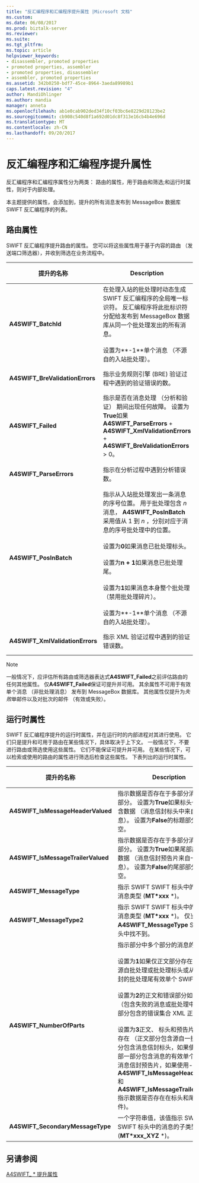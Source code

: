 ```yaml
---
title: "反汇编程序和汇编程序提升属性 |Microsoft 文档"
ms.custom: 
ms.date: 06/08/2017
ms.prod: biztalk-server
ms.reviewer: 
ms.suite: 
ms.tgt_pltfrm: 
ms.topic: article
helpviewer_keywords:
- disassembler, promoted properties
- promoted properties, assembler
- promoted properties, disassembler
- assembler, promoted properties
ms.assetid: 342b0250-bdf7-45ce-8964-3aeda89989b1
caps.latest.revision: "4"
author: MandiOhlinger
ms.author: mandia
manager: anneta
ms.openlocfilehash: ab1e0cab902ded34f10cf03bc6e8229d28123be2
ms.sourcegitcommit: cb908c540d8f1a692d01dc8f313e16cb4b4e696d
ms.translationtype: MT
ms.contentlocale: zh-CN
ms.lasthandoff: 09/20/2017
---
```

# <a name="disassembler-and-assembler-promoted-properties"></a>反汇编程序和汇编程序提升属性
反汇编程序和汇编程序属性分为两类： 路由的属性，用于路由和筛选;和运行时属性，则对于内部处理。  
  
本主题提供的属性，会添加到，提升的所有消息发布到 MessageBox 数据库 SWIFT 反汇编程序的列表。  
  
## <a name="routing-properties"></a>路由属性

SWIFT 反汇编程序提升路由的属性。 您可以将这些属性用于基于内容的路由 （发送端口筛选器），并收到筛选在业务流程中。  
  
|提升的名称|Description|数据类型|值范围|用法示例|  
|-------------------|-----------------|---------------|-----------------|-------------------|  
|**A4SWIFT_BatchId**|在处理入站的批处理时动态生成 SWIFT 反汇编程序的全局唯一标识符。 反汇编程序将此批标识符分配给发布到 MessageBox 数据库从同一个批处理发出的所有消息。<br /><br /> 设置为**-1**单个消息 （不源自的入站批处理）。|字符串|"-1"或*全局唯一标识符 (GUID)*|具有相同关联消息**A4SWIFT_BatchId**要恢复到同一个批处理最初到达对其进行分组的值。|  
|**A4SWIFT_BreValidationErrors**|指示业务规则引擎 (BRE) 验证过程中遇到的验证错误的数。|数字|>= 0|未通过 BRE 验证的消息筛选器 (**A4SWIFT_BREValidationErrors**等于零)。|  
|**A4SWIFT_Failed**|指示是否在消息处理 （分析和验证） 期间出现任何故障。 设置为**True**如果**A4SWIFT_ParseErrors** + **A4SWIFT_XmlValidationErrors** + **A4SWIFT_BreValidationErrors** > 0。|Boolean|True、False|唯一有效的 SWIFT 消息筛选器 (**A4SWIFT_Failed**等于**False**)。|  
|**A4SWIFT_ParseErrors**|指示在分析过程中遇到分析错误数。|数字|>= 0|未通过分析的消息筛选器 (**A4SWIFT_ParseErrors**等于零)。|  
|**A4SWIFT_PosInBatch**|指示从入站批处理发出一条消息的序号位置。 用于批处理包含 *n* 消息， **A4SWIFT_PosInBatch**采用值从 1 到 *n* ，分别对应于消息的序号批处理中的位置。<br /><br /> 设置为**0**如果消息已批处理标头。<br /><br /> 设置为**n + 1**如果消息已批处理尾。<br /><br /> 设置为**1**如果消息本身整个批处理 （禁用批处理碎片）。<br /><br /> 设置为**-1**单个消息 （不源自的入站批处理）。|数字|>= -1|从同一个入站批处理到到达的原始顺序排序消息。|  
|**A4SWIFT_XmlValidationErrors**|指示 XML 验证过程中遇到的验证错误数。|数字|>= 0|未通过 XML 验证的消息筛选器 (**A4SWIFT_XmlValidationErrors**等于零)。|  
  
> [!NOTE]
>  一般情况下，应评估所有路由或筛选器表达式**A4SWIFT_Failed**之前评估路由的任何其他属性。 仅**A4SWIFT_Failed**保证可提升并可用。 其余属性不可用于有效单个消息 （非批处理消息） 发布到 MessageBox 数据库。 其他属性仅提升为*失败*单邮件以及对批次的邮件 （有效或失败）。  

## <a name="runtime-properties"></a>运行时属性

SWIFT 反汇编程序提升的运行时属性，并在运行时的内部进程对其进行使用。 它们只是提升和可用于路由在某些情况下，具体取决于上下文。 一般情况下，不要进行路由或筛选使用这些属性。 它们不能保证可提升并可用。 在某些情况下，可以检索或使用的路由的属性进行筛选后检查这些属性。 下表列出的运行时属性。  
  
|提升的名称|Description|数据类型|值范围|用法示例|  
|-------------------|-----------------|---------------|-----------------|-------------------|  
|**A4SWIFT_IsMessageHeaderValued**|指示数据是否存在于多部分消息的标头部分。 设置为**True**如果标头一部分包含数据 （消息信封标头中来自一批消息）。 设置为**False**的标题部分是否为空。|Boolean|True、False|决定是否检查 （例如，在消息修复业务流程） 检索到的消息的标头部分。|  
|**A4SWIFT_IsMessageTrailerValued**|指示数据是否存在于多部分消息的尾部部分。 设置为**True**如果尾部部分包含数据 （消息信封预告片来自一批消息）。 设置为**False**的尾部部分是否为空。|Boolean|True、False|决定是否检查 （例如，在消息修复业务流程） 检索到的消息的尾部部分。|  
|**A4SWIFT_MessageType**|指示 SWIFT SWIFT 标头中的三位数字消息类型 (**MT*xxx** *)。|字符串|*3 个数字*|动态识别消息的 SWIFT 消息的类型。|  
|**A4SWIFT_MessageType2**|指示 SWIFT SWIFT 标头中的三位数字消息类型 (**MT*xxx** *)。 仅当**A4SWIFT_MessageType** SWIFT 标头中找不到。|字符串|*3 个数字*|动态识别消息的 SWIFT 消息的类型。|  
|**A4SWIFT_NumberOfParts**|指示部分中多个部分的消息的数。<br /><br /> 设置为**1**如果仅正文部分存在 （包含不源自批处理或批处理标头或从批处理信封的批处理尾有效单个 SWIFT 消息）。<br /><br /> 设置为**2**的正文和错误部分如果存在 （包含失败的消息或批处理中，错误一部分包含的错误集合 XML 正文部分）。<br /><br /> 设置为**3**正文、 标头和预告片部分是否存在 （正文部分包含源自一批，标头部分包含消息信封标头，如果使用，则尾部一部分包含消息的有效单个 SWIFT 消息信封预告片，如果使用- **A4SWIFT_IsMessageHeaderValued**和**A4SWIFT_IsMessageTrailerValued**指示数据是否存在在标头和尾，部件)。|数字|1, 2, 3|具有给定数目的部分的消息的筛选器 (例如，筛选**A4SWIFT_NumberOfParts**适用于消息修复业务流程等于两个接收形状)。|  
|**A4SWIFT_SecondaryMessageType**|一个字符串值，该值指示 SWIFT SWIFT 标头中的消息的子类型 (**MT*xxx_XYZ** *)。|字符串|*任何字符串*|动态识别消息的 SWIFT 消息子的类型。|  
  
 
## <a name="see-also"></a>另请参阅  
[A4SWIFT_ * 提升属性](../../adapters-and-accelerators/accelerator-swift/a4swift-promoted-properties.md)   